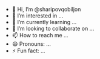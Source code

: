- 👋 Hi, I’m @sharipovqobiljon
- 👀 I’m interested in ...
- 🌱 I’m currently learning ...
- 💞️ I’m looking to collaborate on ...
- 📫 How to reach me ...
- 😄 Pronouns: ...
- ⚡ Fun fact: ...

<!---
sharipovqobiljon/sharipovqobiljon is a ✨ special ✨ repository because its `README.md` (this file) appears on your GitHub profile.
You can click the Preview link to take a look at your changes.
--->
